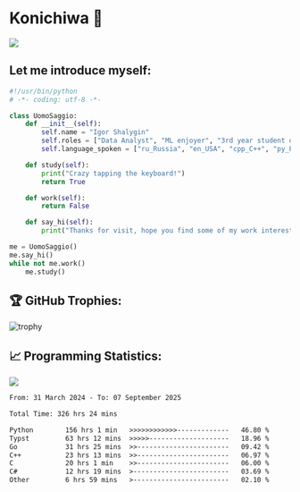 # Konichiwa 👋
![](https://komarev.com/ghpvc/?username=IgorFandre&color=brightgreen)

## Let me introduce myself:
```py
#!/usr/bin/python
# -*- coding: utf-8 -*-

class UomoSaggio:
    def __init__(self):
        self.name = "Igor Shalygin"
        self.roles = ["Data Analyst", "ML enjoyer", "3rd year student of MIPT"]
        self.language_spoken = ["ru_Russia", "en_USA", "cpp_C++", "py_Python", "go_Golang"]

    def study(self):
        print("Crazy tapping the keyboard!")
        return True

    def work(self):
        return False

    def say_hi(self):
        print("Thanks for visit, hope you find some of my work interesting.")

me = UomoSaggio()
me.say_hi()
while not me.work()
    me.study()
```

## 🏆 GitHub Trophies:
![trophy](https://github-profile-trophy.vercel.app/?username=IgorFandre&title=MultiLanguage,Repositories,Commits,Experience,PullRequest,Reviews)

## 📈 Programming Statistics:

![](https://github-profile-summary-cards.vercel.app/api/cards/profile-details?username=IgorFandre&theme=solarized_dark)

<!--START_SECTION:waka-->

```txt
From: 31 March 2024 - To: 07 September 2025

Total Time: 326 hrs 24 mins

Python        156 hrs 1 min   >>>>>>>>>>>>-------------   46.80 %
Typst         63 hrs 12 mins  >>>>>--------------------   18.96 %
Go            31 hrs 25 mins  >>-----------------------   09.42 %
C++           23 hrs 13 mins  >>-----------------------   06.97 %
C             20 hrs 1 min    >>-----------------------   06.00 %
C#            12 hrs 19 mins  >------------------------   03.69 %
Other         6 hrs 59 mins   >------------------------   02.10 %
```

<!--END_SECTION:waka-->
